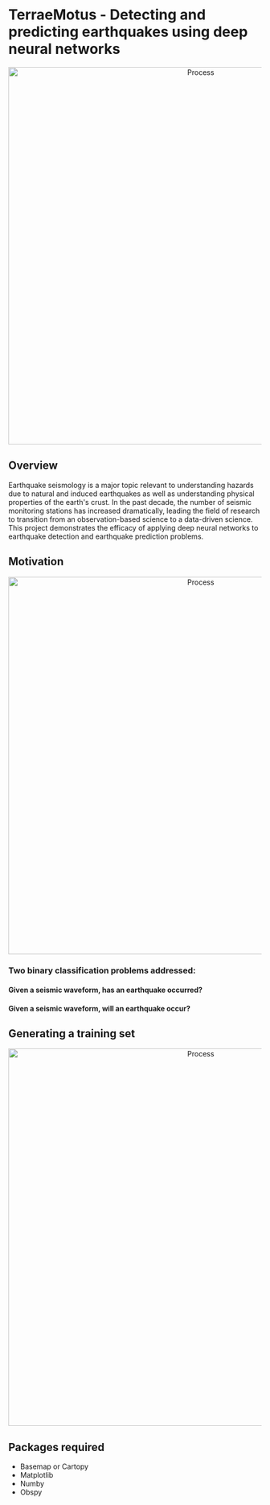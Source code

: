 TerraeMotus - Detecting and predicting earthquakes using deep neural networks
=====

<div align="center">
    <img width=750 src="https://github.com/MosGeo/TerraeMotus/blob/master/Figures/SeismicWaveformExample.PNG" alt="Process" title="Seismic waveform example"</img>
</div>

## Overview

Earthquake seismology is a major topic relevant to understanding hazards due to natural and induced earthquakes as well as understanding physical properties of the earth's crust. In the past decade, the number of seismic monitoring stations has increased dramatically, leading the field of research to transition from an observation-based science to a data-driven science. This project demonstrates the efficacy of applying deep neural networks to earthquake detection and earthquake prediction problems. 

## Motivation

<div align="center">
    <img width=750 src="https://github.com/MosGeo/TerraeMotus/blob/master/Figures/SeismicWaveformExample.PNG" alt="Process" title="Seismic waveform example"</img>
</div>


### Two binary classification problems addressed:
#### Given a seismic waveform, has an earthquake occurred?

#### Given a seismic waveform, will an earthquake occur?

## Generating a training set

<div align="center">
    <img width=750 src="https://github.com/MosGeo/TerraeMotus/blob/master/Figures/StudyAreaMap.PNG" alt="Process" title="Geysers Geothermal Study Area"</img>
</div>


## Packages required
- Basemap or Cartopy
- Matplotlib
- Numby
- Obspy
